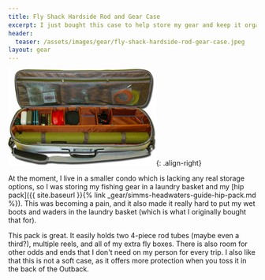 ```yaml
---
title: Fly Shack Hardside Rod and Gear Case
excerpt: I just bought this case to help store my gear and keep it organized.
header:
  teaser: /assets/images/gear/fly-shack-hardside-rod-gear-case.jpeg
layout: gear
---
```

![image-right](/assets/images/gear/fly-shack-hardside-rod-gear-case.jpeg){: .align-right}

At the moment, I live in a smaller condo which is lacking any real storage options, so I was storing my fishing gear in a laundry basket and my [hip pack]({{ site.baseurl }}{% link _gear/simms-headwaters-guide-hip-pack.md %}). This was becoming a pain, and it also made it really hard to put my wet boots and waders in the laundry basket (which is what I originally bought that for).

This pack is great. It easily holds two 4-piece rod tubes (maybe even a third?), multiple reels, and all of my extra fly boxes. There is also room for other odds and ends that I don't need on my person for every trip. I also like that this is not a soft case, as it offers more protection when you toss it in the back of the Outback.